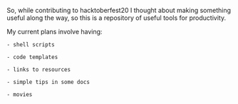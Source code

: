 So, while contributing to hacktoberfest20 I thought about making something useful along the way, so this is a repository of useful tools for productivity.

My current plans involve having: 
    
    - shell scripts
    
    - code templates
    
    - links to resources
   
    - simple tips in some docs
    
    - movies
